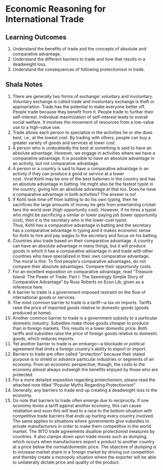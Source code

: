 # Economic Reasoning for International Trade

## Learning Outcomes

1.  Understand the benefits of trade and the concepts of absolute and comparative advantage.
2.  Understand the different barriers to trade and how that results in a deadweight loss.
3.  Understand the consequences of following protectionism in trade.

## Shala Notes

1.  There are generally two forms of exchange: voluntary and involuntary. Voluntary exchange is called trade and involuntary exchange is theft or appropriation. Trade has the potential to make everyone better off. People trade because they benefit from it. People trade to further their self-interest. Individual maximization of self-interest leads to overall social welfare. It involves the movement of resources from a low-value use to a high-value use.
2.  Trade allows each person to specialize in the activities he or she does best, i.e., at the lowest cost. By trading with others, people can buy a greater variety of goods and services at lower cost.
3.  A person who is undoubtedly the best at something is said to have an absolute advantage. However, we engage in activities where we have a comparative advantage. It is possible to have an absolute advantage in an activity, but not comparative advantage.
4.  A person or a country is said to have a comparative advantage in an activity if they can produce a good or service at a lower cost. Virat Kohli may be one of the best batsmen in the country and has an absolute advantage in batting. He might also be the fastest typist in the country, giving him an absolute advantage at that too. Does he have a comparative advantage in both activities? The answer is no!
5.  If Kohli took time off from batting to do his own typing, then he sacrifices the large amounts of money he gets from entertaining cricket fans the world over (high opportunity cost). However, if he hires a typist who might be sacrificing a similar or lower paying job (lower opportunity cost), then it is the secretary who is the lower-cost typist. Thus, Kohli has a comparative advantage in batting and the secretary has a comparative advantage in typing and it makes economic sense for Kohli to hire and pay wages to the secretary and focus on his batting.
6.  Countries also trade based on their comparative advantage. A country can have an absolute advantage in many things, but it will produce goods in which it has a comparative advantage in and trade with other countries who have specialized in their own comparative advantage. The moral is this: To find people's comparative advantages, do not compare their absolute advantages. Compare their opportunity costs.
7.  For an excellent exposition on comparative advantage, read “Treasure Island: The Power of Trade. Part I. The Seemingly Simple Story of Comparative Advantage” by Russ Roberts on Econ Lib, given as a reference here.
8.  A barrier to trade is a government-imposed restraint on the flow of international goods or services.
9.  The most common barrier to trade is a tariff—a tax on imports. Tariffs raise the price of imported goods relative to domestic goods (goods produced at home).
10.  Another common barrier to trade is a government subsidy to a particular domestic industry. Subsidies make those goods cheaper to produce than in foreign markets. This results in a lower domestic price. Both tariffs and subsidies raise the price of foreign goods relative to domestic goods, which reduces imports.
11.  Yet another barrier to trade is an embargo—a blockade or political agreement that limits a foreign country's ability to export or import.
12.  Barriers to trade are often called "protection" because their stated purpose is to shield or advance particular industries or segments of an economy. From an economic perspective, though, the costs to the economy almost always outweigh the benefits enjoyed by those who are protected.
13.  For a more detailed exposition regarding protectionism, please read the attached note titled “Popular Myths Regarding Protectionism”
14.  Generally, any barriers to trade end up creating a deadweight loss to the economy.
15.  Do note that barriers to trade often emerge due to reciprocity. If one economy levies a tariff against another economy, this can cause retaliation and soon this will lead to a race to the bottom situation with competitive trade barriers that ends up hurting every country involved. The same applies to situations where governments give subsidies to private manufacturers in order to make them competitive in the world market. The WTO trade agreements disallow protectionist measures by countries. It also clamps down upon trade moves such as dumping, which occurs when manufacturers export a product to another country at a price below the normal/domestic price. The objective of dumping is to increase market share in a foreign market by driving out competition and thereby create a monopoly situation where the exporter will be able to unilaterally dictate price and quality of the product.